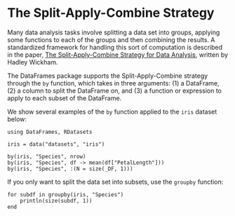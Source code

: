 # The Split-Apply-Combine Strategy

Many data analysis tasks involve splitting a data set into groups, applying
some functions to each of the groups and then combining the results. A
standardized framework for handling this sort of computation is described in
the paper, [The Split-Apply-Combine Strategy for Data Analysis](http://www.jstatsoft.org/v40/i01),
written by Hadley Wickham.

The DataFrames package supports the Split-Apply-Combine strategy through
the `by` function, which takes in three arguments: (1) a DataFrame, (2) a
column to split the DataFrame on, and (3) a function or expression to
apply to each subset of the DataFrame.

We show several examples of the `by` function applied to the `iris` dataset
below:

    using DataFrames, RDatasets

    iris = data("datasets", "iris")

    by(iris, "Species", nrow)
    by(iris, "Species", df -> mean(df["PetalLength"]))
    by(iris, "Species", :(N = size(_DF, 1)))

If you only want to split the data set into subsets, use the `groupby` function:

    for subdf in groupby(iris, "Species")
        println(size(subdf, 1))
    end
